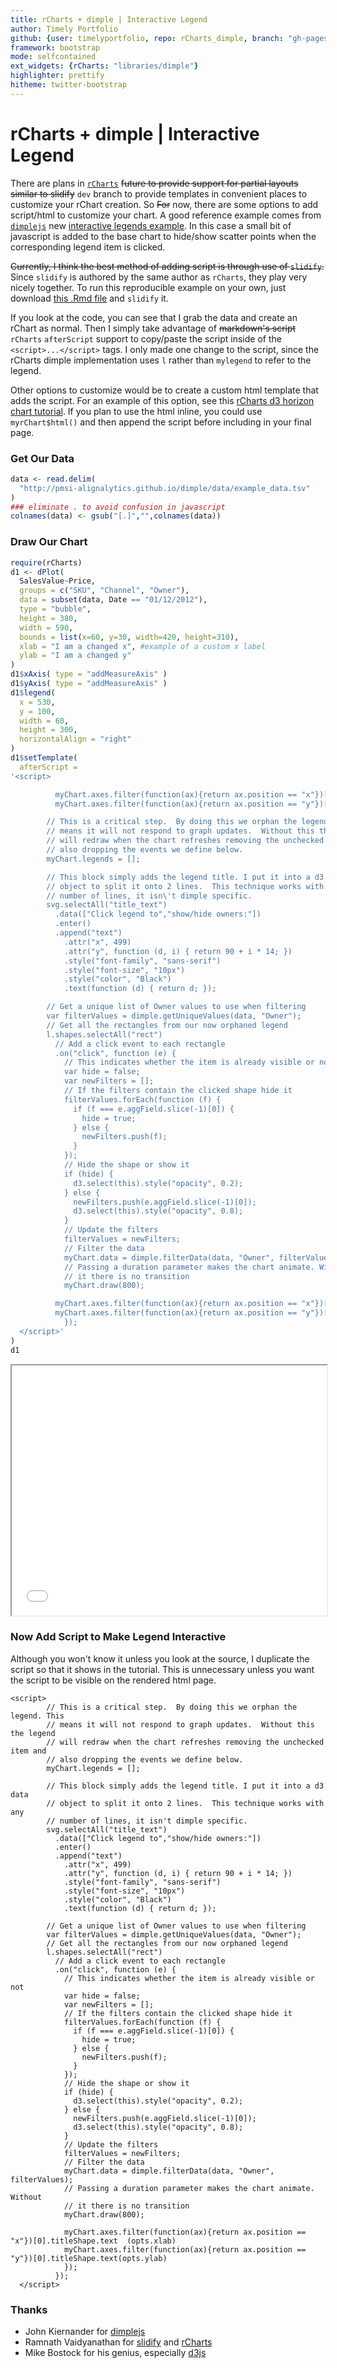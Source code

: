 ```yaml
---
title: rCharts + dimple | Interactive Legend
author: Timely Portfolio
github: {user: timelyportfolio, repo: rCharts_dimple, branch: "gh-pages"}
framework: bootstrap
mode: selfcontained
ext_widgets: {rCharts: "libraries/dimple"}
highlighter: prettify
hitheme: twitter-bootstrap
---
```


<style>
.container { width: 850px;}
</style>

# rCharts + dimple | Interactive Legend

There are plans in [`rCharts`](http://rcharts.io/site) <strike>future to provide support for partial layouts similar to slidify</strike> `dev` branch to provide templates in convenient places to customize your rChart creation.  So <strike>For</strike> now, there are some options to add script/html to customize your chart.  A good reference example comes from [`dimplejs`](http://dimplejs.org) new [interactive legends example](http://dimplejs.org/advanced_examples_viewer.html?id=advanced_interactive_legends).  In this case a small bit of javascript is added to the base chart to hide/show scatter points when the corresponding legend item is clicked.

<strike>Currently, I think the best method of adding script is through use of `slidify`.</strike>  Since `slidify` is authored by the same author as `rCharts`, they play very nicely together.  To run this reproducible example on your own, just download [this .Rmd file](http://timelyportfolio.github.io/rCharts_dimple/example48_interactive_legend.Rmd) and `slidify` it.

If you look at the code, you can see that I grab the data and create an rChart as normal.  Then I simply take advantage of <strike>markdown's script</strike> `rCharts` `afterScript` support to copy/paste the script inside of the `<script>...</script>` tags.  I only made one change to the script, since the rCharts dimple implementation uses `l` rather than `mylegend` to refer to the legend.

Other options to customize would be to create a custom html template that adds the script.  For an example of this option, see this [rCharts d3 horizon chart tutorial](http://timelyportfolio.github.io/rCharts_d3_horizon/).  If you plan to use the html inline, you could use `myrChart$html()` and then append the script before including in your final page.




### Get Our Data

```r
data <- read.delim(
  "http://pmsi-alignalytics.github.io/dimple/data/example_data.tsv"
)
### eliminate . to avoid confusion in javascript
colnames(data) <- gsub("[.]","",colnames(data))
```


### Draw Our Chart

```r
require(rCharts)
d1 <- dPlot(
  SalesValue~Price,
  groups = c("SKU", "Channel", "Owner"),
  data = subset(data, Date == "01/12/2012"),
  type = "bubble",
  height = 380,
  width = 590,
  bounds = list(x=60, y=30, width=420, height=310),
  xlab = "I am a changed x", #example of a custom x label
  ylab = "I am a changed y"
)
d1$xAxis( type = "addMeasureAxis" )
d1$yAxis( type = "addMeasureAxis" )
d1$legend(
  x = 530,
  y = 100,
  width = 60,
  height = 300,
  horizontalAlign = "right"
)
d1$setTemplate(
  afterScript = 
'<script>

          myChart.axes.filter(function(ax){return ax.position == "x"})[0].titleShape.text(opts.xlab)
          myChart.axes.filter(function(ax){return ax.position == "y"})[0].titleShape.text(opts.ylab)

        // This is a critical step.  By doing this we orphan the legend. This
        // means it will not respond to graph updates.  Without this the legend
        // will redraw when the chart refreshes removing the unchecked item and
        // also dropping the events we define below.
        myChart.legends = [];

        // This block simply adds the legend title. I put it into a d3 data
        // object to split it onto 2 lines.  This technique works with any
        // number of lines, it isn\'t dimple specific.
        svg.selectAll("title_text")
          .data(["Click legend to","show/hide owners:"])
          .enter()
          .append("text")
            .attr("x", 499)
            .attr("y", function (d, i) { return 90 + i * 14; })
            .style("font-family", "sans-serif")
            .style("font-size", "10px")
            .style("color", "Black")
            .text(function (d) { return d; });

        // Get a unique list of Owner values to use when filtering
        var filterValues = dimple.getUniqueValues(data, "Owner");
        // Get all the rectangles from our now orphaned legend
        l.shapes.selectAll("rect")
          // Add a click event to each rectangle
          .on("click", function (e) {
            // This indicates whether the item is already visible or not
            var hide = false;
            var newFilters = [];
            // If the filters contain the clicked shape hide it
            filterValues.forEach(function (f) {
              if (f === e.aggField.slice(-1)[0]) {
                hide = true;
              } else {
                newFilters.push(f);
              }
            });
            // Hide the shape or show it
            if (hide) {
              d3.select(this).style("opacity", 0.2);
            } else {
              newFilters.push(e.aggField.slice(-1)[0]);
              d3.select(this).style("opacity", 0.8);
            }
            // Update the filters
            filterValues = newFilters;
            // Filter the data
            myChart.data = dimple.filterData(data, "Owner", filterValues);
            // Passing a duration parameter makes the chart animate. Without
            // it there is no transition
            myChart.draw(800);

          myChart.axes.filter(function(ax){return ax.position == "x"})[0].titleShape.text(opts.xlab)
          myChart.axes.filter(function(ax){return ax.position == "y"})[0].titleShape.text(opts.ylab)
            });
  </script>'
)
d1
```

<iframe src='
assets/fig/unnamed-chunk-3.html
' scrolling='no' seamless
class='rChart dimple '
id=iframe-
chart12009807f1f
></iframe>
<style>iframe.rChart{ width: 100%; height: 400px;}</style>


### Now Add Script to Make Legend Interactive

Although you won't know it unless you look at the source, I duplicate the script so that it shows in the tutorial.  This is unnecessary unless you want the script to be visible on the rendered html page.

```
<script>
        // This is a critical step.  By doing this we orphan the legend. This
        // means it will not respond to graph updates.  Without this the legend
        // will redraw when the chart refreshes removing the unchecked item and
        // also dropping the events we define below.
        myChart.legends = [];

        // This block simply adds the legend title. I put it into a d3 data
        // object to split it onto 2 lines.  This technique works with any
        // number of lines, it isn't dimple specific.
        svg.selectAll("title_text")
          .data(["Click legend to","show/hide owners:"])
          .enter()
          .append("text")
            .attr("x", 499)
            .attr("y", function (d, i) { return 90 + i * 14; })
            .style("font-family", "sans-serif")
            .style("font-size", "10px")
            .style("color", "Black")
            .text(function (d) { return d; });

        // Get a unique list of Owner values to use when filtering
        var filterValues = dimple.getUniqueValues(data, "Owner");
        // Get all the rectangles from our now orphaned legend
        l.shapes.selectAll("rect")
          // Add a click event to each rectangle
          .on("click", function (e) {
            // This indicates whether the item is already visible or not
            var hide = false;
            var newFilters = [];
            // If the filters contain the clicked shape hide it
            filterValues.forEach(function (f) {
              if (f === e.aggField.slice(-1)[0]) {
                hide = true;
              } else {
                newFilters.push(f);
              }
            });
            // Hide the shape or show it
            if (hide) {
              d3.select(this).style("opacity", 0.2);
            } else {
              newFilters.push(e.aggField.slice(-1)[0]);
              d3.select(this).style("opacity", 0.8);
            }
            // Update the filters
            filterValues = newFilters;
            // Filter the data
            myChart.data = dimple.filterData(data, "Owner", filterValues);
            // Passing a duration parameter makes the chart animate. Without
            // it there is no transition
            myChart.draw(800);
            
            myChart.axes.filter(function(ax){return ax.position == "x"})[0].titleShape.text  (opts.xlab)
            myChart.axes.filter(function(ax){return ax.position == "y"})[0].titleShape.text(opts.ylab)
            });            
          });
  </script>
```

### Thanks
- John Kiernander for [dimplejs](http://dimplejs.org)
- Ramnath Vaidyanathan for [slidify](http://slidify.org) and [rCharts](http://rcharts.io/site)
- Mike Bostock for his genius, especially [d3js](http://d3js.org)
